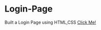 # Login-Page
Built a Login Page using HTML,CSS
<a href=" https://tanujch03.github.io/Login-Page/">Click Me!</a>
